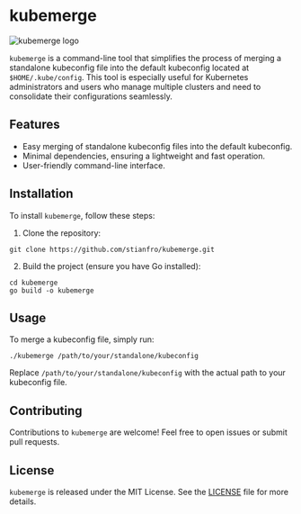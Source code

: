 # kubemerge
![kubemerge logo](logo/logo.webp)

`kubemerge` is a command-line tool that simplifies the process of merging a standalone kubeconfig file into the default kubeconfig located at `$HOME/.kube/config`. This tool is especially useful for Kubernetes administrators and users who manage multiple clusters and need to consolidate their configurations seamlessly.

## Features

- Easy merging of standalone kubeconfig files into the default kubeconfig.
- Minimal dependencies, ensuring a lightweight and fast operation.
- User-friendly command-line interface.

## Installation

To install `kubemerge`, follow these steps:

1. Clone the repository:
```
git clone https://github.com/stianfro/kubemerge.git
```

2. Build the project (ensure you have Go installed):
```
cd kubemerge
go build -o kubemerge
```

## Usage

To merge a kubeconfig file, simply run:

```
./kubemerge /path/to/your/standalone/kubeconfig
```

Replace `/path/to/your/standalone/kubeconfig` with the actual path to your kubeconfig file.

## Contributing

Contributions to `kubemerge` are welcome! Feel free to open issues or submit pull requests.

## License

`kubemerge` is released under the MIT License. See the [LICENSE](LICENSE) file for more details.

